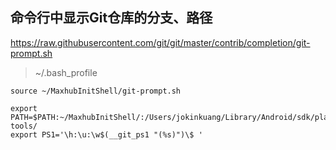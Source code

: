 ## 命令行中显示Git仓库的分支、路径

https://raw.githubusercontent.com/git/git/master/contrib/completion/git-prompt.sh

>  ~/.bash_profile

```shell
source ~/MaxhubInitShell/git-prompt.sh

export PATH=$PATH:~/MaxhubInitShell/:/Users/jokinkuang/Library/Android/sdk/platform-tools/
export PS1='\h:\u:\w$(__git_ps1 "(%s)")\$ '
```
